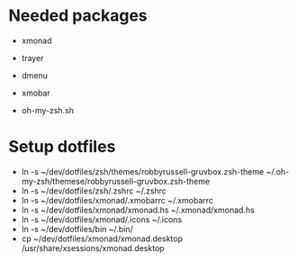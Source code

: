 # Needed packages

* xmonad
* trayer
* dmenu
* xmobar

* oh-my-zsh.sh


# Setup dotfiles

* ln -s ~/dev/dotfiles/zsh/themes/robbyrussell-gruvbox.zsh-theme ~/.oh-my-zsh/themese/robbyrussell-gruvbox.zsh-theme
* ln -s ~/dev/dotfiles/zsh/.zshrc ~/.zshrc
* ln -s ~/dev/dotfiles/xmonad/.xmobarrc ~/.xmobarrc
* ln -s ~/dev/dotfiles/xmonad/xmonad.hs ~/.xmonad/xmonad.hs
* ln -s ~/dev/dotfiles/xmonad/.icons ~/.icons
* ln -s ~/dev/dotfiles/bin ~/.bin/
* cp ~/dev/dotfiles/xmonad/xmonad.desktop /usr/share/xsessions/xmonad.desktop

